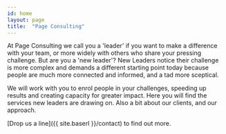 ```yaml
---
id: home
layout: page
title:  "Page Consulting"
---
```


At Page Consulting we call you a 'leader' if you want to make a difference with your team, or more widely with others who share your pressing challenge. But are you a 'new leader'? New Leaders notice their challenge is more complex and demands a different starting point today because people are much more connected and informed, and a tad more sceptical.

We will work with you to enrol people in your challenges, speeding up results and creating capacity for greater impact. Here you will find the services new leaders are drawing on. Also a bit about our clients, and our approach.

[Drop us a line]({{ site.baserl }}/contact) to find out more.


